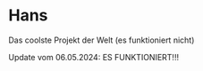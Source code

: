 # Hans
Das coolste Projekt der Welt (es funktioniert nicht)

Update vom 06.05.2024: ES FUNKTIONIERT!!!
